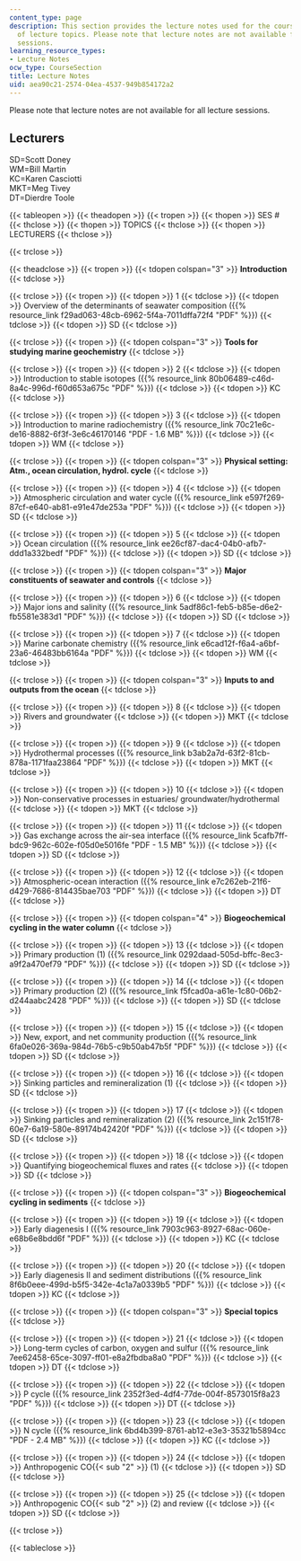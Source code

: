 ```yaml
---
content_type: page
description: This section provides the lecture notes used for the course and the schedule
  of lecture topics. Please note that lecture notes are not available for all lecture
  sessions.
learning_resource_types:
- Lecture Notes
ocw_type: CourseSection
title: Lecture Notes
uid: aea90c21-2574-04ea-4537-949b854172a2
---
```


Please note that lecture notes are not available for all lecture sessions.

Lecturers
---------

SD=Scott Doney  
WM=Bill Martin  
KC=Karen Casciotti  
MKT=Meg Tivey  
DT=Dierdre Toole

{{< tableopen >}}
{{< theadopen >}}
{{< tropen >}}
{{< thopen >}}
SES #
{{< thclose >}}
{{< thopen >}}
TOPICS
{{< thclose >}}
{{< thopen >}}
LECTURERS
{{< thclose >}}

{{< trclose >}}

{{< theadclose >}}
{{< tropen >}}
{{< tdopen colspan="3" >}}
**Introduction**
{{< tdclose >}}

{{< trclose >}}
{{< tropen >}}
{{< tdopen >}}
1
{{< tdclose >}}
{{< tdopen >}}
Overview of the determinants of seawater composition ({{% resource_link f29ad063-48cb-6962-5f4a-7011dffa72f4 "PDF" %}})
{{< tdclose >}}
{{< tdopen >}}
SD
{{< tdclose >}}

{{< trclose >}}
{{< tropen >}}
{{< tdopen colspan="3" >}}
**Tools for studying marine geochemistry**
{{< tdclose >}}

{{< trclose >}}
{{< tropen >}}
{{< tdopen >}}
2
{{< tdclose >}}
{{< tdopen >}}
Introduction to stable isotopes ({{% resource_link 80b06489-c46d-8a4c-996d-f60d653a675c "PDF" %}})
{{< tdclose >}}
{{< tdopen >}}
KC
{{< tdclose >}}

{{< trclose >}}
{{< tropen >}}
{{< tdopen >}}
3
{{< tdclose >}}
{{< tdopen >}}
Introduction to marine radiochemistry ({{% resource_link 70c21e6c-de16-8882-6f3f-3e6c46170146 "PDF - 1.6 MB" %}})
{{< tdclose >}}
{{< tdopen >}}
WM
{{< tdclose >}}

{{< trclose >}}
{{< tropen >}}
{{< tdopen colspan="3" >}}
**Physical setting: Atm., ocean circulation, hydrol. cycle**
{{< tdclose >}}

{{< trclose >}}
{{< tropen >}}
{{< tdopen >}}
4
{{< tdclose >}}
{{< tdopen >}}
Atmospheric circulation and water cycle ({{% resource_link e597f269-87cf-e640-ab81-e91e47de253a "PDF" %}})
{{< tdclose >}}
{{< tdopen >}}
SD
{{< tdclose >}}

{{< trclose >}}
{{< tropen >}}
{{< tdopen >}}
5
{{< tdclose >}}
{{< tdopen >}}
Ocean circulation ({{% resource_link ee26cf87-dac4-04b0-afb7-ddd1a332bedf "PDF" %}})
{{< tdclose >}}
{{< tdopen >}}
SD
{{< tdclose >}}

{{< trclose >}}
{{< tropen >}}
{{< tdopen colspan="3" >}}
**Major constituents of seawater and controls**
{{< tdclose >}}

{{< trclose >}}
{{< tropen >}}
{{< tdopen >}}
6
{{< tdclose >}}
{{< tdopen >}}
Major ions and salinity ({{% resource_link 5adf86c1-feb5-b85e-d6e2-fb5581e383d1 "PDF" %}})
{{< tdclose >}}
{{< tdopen >}}
SD
{{< tdclose >}}

{{< trclose >}}
{{< tropen >}}
{{< tdopen >}}
7
{{< tdclose >}}
{{< tdopen >}}
Marine carbonate chemistry ({{% resource_link e6cad12f-f6a4-a6bf-23a6-46483bb6164a "PDF" %}})
{{< tdclose >}}
{{< tdopen >}}
WM
{{< tdclose >}}

{{< trclose >}}
{{< tropen >}}
{{< tdopen colspan="3" >}}
**Inputs to and outputs from the ocean**
{{< tdclose >}}

{{< trclose >}}
{{< tropen >}}
{{< tdopen >}}
8
{{< tdclose >}}
{{< tdopen >}}
Rivers and groundwater
{{< tdclose >}}
{{< tdopen >}}
MKT
{{< tdclose >}}

{{< trclose >}}
{{< tropen >}}
{{< tdopen >}}
9
{{< tdclose >}}
{{< tdopen >}}
Hydrothermal processes ({{% resource_link b3ab2a7d-63f2-81cb-878a-1171faa23864 "PDF" %}})
{{< tdclose >}}
{{< tdopen >}}
MKT
{{< tdclose >}}

{{< trclose >}}
{{< tropen >}}
{{< tdopen >}}
10
{{< tdclose >}}
{{< tdopen >}}
Non-conservative processes in estuaries/ groundwater/hydrothermal
{{< tdclose >}}
{{< tdopen >}}
MKT
{{< tdclose >}}

{{< trclose >}}
{{< tropen >}}
{{< tdopen >}}
11
{{< tdclose >}}
{{< tdopen >}}
Gas exchange across the air-sea interface ({{% resource_link 5cafb7ff-bdc9-962c-602e-f05d0e5016fe "PDF - 1.5 MB" %}})
{{< tdclose >}}
{{< tdopen >}}
SD
{{< tdclose >}}

{{< trclose >}}
{{< tropen >}}
{{< tdopen >}}
12
{{< tdclose >}}
{{< tdopen >}}
Atmospheric-ocean interaction ({{% resource_link e7c262eb-21f6-d429-7686-814435bae703 "PDF" %}})
{{< tdclose >}}
{{< tdopen >}}
DT
{{< tdclose >}}

{{< trclose >}}
{{< tropen >}}
{{< tdopen colspan="4" >}}
**Biogeochemical cycling in the water column**
{{< tdclose >}}

{{< trclose >}}
{{< tropen >}}
{{< tdopen >}}
13
{{< tdclose >}}
{{< tdopen >}}
Primary production (1) ({{% resource_link 0292daad-505d-bffc-8ec3-a9f2a470ef79 "PDF" %}})
{{< tdclose >}}
{{< tdopen >}}
SD
{{< tdclose >}}

{{< trclose >}}
{{< tropen >}}
{{< tdopen >}}
14
{{< tdclose >}}
{{< tdopen >}}
Primary production (2) ({{% resource_link f5fcad0a-a61e-1c80-06b2-d244aabc2428 "PDF" %}})
{{< tdclose >}}
{{< tdopen >}}
SD
{{< tdclose >}}

{{< trclose >}}
{{< tropen >}}
{{< tdopen >}}
15
{{< tdclose >}}
{{< tdopen >}}
New, export, and net community production ({{% resource_link 6fa0e026-369a-984d-76b5-c9b50ab47b5f "PDF" %}})
{{< tdclose >}}
{{< tdopen >}}
SD
{{< tdclose >}}

{{< trclose >}}
{{< tropen >}}
{{< tdopen >}}
16
{{< tdclose >}}
{{< tdopen >}}
Sinking particles and remineralization (1)
{{< tdclose >}}
{{< tdopen >}}
SD
{{< tdclose >}}

{{< trclose >}}
{{< tropen >}}
{{< tdopen >}}
17
{{< tdclose >}}
{{< tdopen >}}
Sinking particles and remineralization (2) ({{% resource_link 2c151f78-60e7-6a19-580e-89174b42420f "PDF" %}})
{{< tdclose >}}
{{< tdopen >}}
SD
{{< tdclose >}}

{{< trclose >}}
{{< tropen >}}
{{< tdopen >}}
18
{{< tdclose >}}
{{< tdopen >}}
Quantifying biogeochemical fluxes and rates
{{< tdclose >}}
{{< tdopen >}}
SD
{{< tdclose >}}

{{< trclose >}}
{{< tropen >}}
{{< tdopen colspan="3" >}}
**Biogeochemical cycling in sediments**
{{< tdclose >}}

{{< trclose >}}
{{< tropen >}}
{{< tdopen >}}
19
{{< tdclose >}}
{{< tdopen >}}
Early diagenesis I ({{% resource_link 7903c963-8927-68ac-060e-e68b6e8bdd6f "PDF" %}})
{{< tdclose >}}
{{< tdopen >}}
KC
{{< tdclose >}}

{{< trclose >}}
{{< tropen >}}
{{< tdopen >}}
20
{{< tdclose >}}
{{< tdopen >}}
Early diagenesis II and sediment distributions ({{% resource_link 8f6b0eee-499d-b5f5-342e-4c1a7a0339b5 "PDF" %}})
{{< tdclose >}}
{{< tdopen >}}
KC
{{< tdclose >}}

{{< trclose >}}
{{< tropen >}}
{{< tdopen colspan="3" >}}
**Special topics**
{{< tdclose >}}

{{< trclose >}}
{{< tropen >}}
{{< tdopen >}}
21
{{< tdclose >}}
{{< tdopen >}}
Long-term cycles of carbon, oxygen and sulfur ({{% resource_link 7ee62458-65ce-3097-ff01-e8a2fbdba8a0 "PDF" %}})
{{< tdclose >}}
{{< tdopen >}}
DT
{{< tdclose >}}

{{< trclose >}}
{{< tropen >}}
{{< tdopen >}}
22
{{< tdclose >}}
{{< tdopen >}}
P cycle ({{% resource_link 2352f3ed-4df4-77de-004f-8573015f8a23 "PDF" %}})
{{< tdclose >}}
{{< tdopen >}}
DT
{{< tdclose >}}

{{< trclose >}}
{{< tropen >}}
{{< tdopen >}}
23
{{< tdclose >}}
{{< tdopen >}}
N cycle ({{% resource_link 6bd4b399-8761-ab12-e3e3-35321b5894cc "PDF - 2.4 MB" %}})
{{< tdclose >}}
{{< tdopen >}}
KC
{{< tdclose >}}

{{< trclose >}}
{{< tropen >}}
{{< tdopen >}}
24
{{< tdclose >}}
{{< tdopen >}}
Anthropogenic CO{{< sub "2" >}} (1)
{{< tdclose >}}
{{< tdopen >}}
SD
{{< tdclose >}}

{{< trclose >}}
{{< tropen >}}
{{< tdopen >}}
25
{{< tdclose >}}
{{< tdopen >}}
Anthropogenic CO{{< sub "2" >}} (2) and review
{{< tdclose >}}
{{< tdopen >}}
SD
{{< tdclose >}}

{{< trclose >}}

{{< tableclose >}}